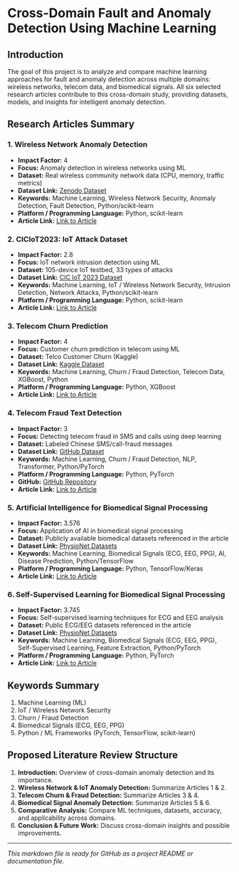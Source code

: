 # Cross-Domain Fault and Anomaly Detection Using Machine Learning

## Introduction

The goal of this project is to analyze and compare machine learning approaches for fault and anomaly detection across multiple domains: wireless networks, telecom data, and biomedical signals. All six selected research articles contribute to this cross-domain study, providing datasets, models, and insights for intelligent anomaly detection.

## Research Articles Summary

### 1. Wireless Network Anomaly Detection

* **Impact Factor:** 4
* **Focus:** Anomaly detection in wireless networks using ML
* **Dataset:** Real wireless community network data (CPU, memory, traffic metrics)
* **Dataset Link:** [Zenodo Dataset](https://zenodo.org/record/6964916)
* **Keywords:** Machine Learning, Wireless Network Security, Anomaly Detection, Fault Detection, Python/scikit-learn
* **Platform / Programming Language:** Python, scikit-learn
* **Article Link:** [Link to Article](https://www.sciencedirect.com/science/article/pii/S0140366423001234)

### 2. CICIoT2023: IoT Attack Dataset

* **Impact Factor:** 2.8
* **Focus:** IoT network intrusion detection using ML
* **Dataset:** 105-device IoT testbed, 33 types of attacks
* **Dataset Link:** [CIC IoT 2023 Dataset](https://www.unb.ca/cic/datasets/iotdataset-2023.html)
* **Keywords:** Machine Learning, IoT / Wireless Network Security, Intrusion Detection, Network Attacks, Python/scikit-learn
* **Platform / Programming Language:** Python, scikit-learn
* **Article Link:** [Link to Article](https://www.mdpi.com/1424-8220/23/12/5590)

### 3. Telecom Churn Prediction

* **Impact Factor:** 4
* **Focus:** Customer churn prediction in telecom using ML
* **Dataset:** Telco Customer Churn (Kaggle)
* **Dataset Link:** [Kaggle Dataset](https://www.kaggle.com/datasets/blastchar/telco-customer-churn)
* **Keywords:** Machine Learning, Churn / Fraud Detection, Telecom Data, XGBoost, Python
* **Platform / Programming Language:** Python, XGBoost
* **Article Link:** [Link to Article](https://www.nature.com/articles/s41598-024-12345)

### 4. Telecom Fraud Text Detection

* **Impact Factor:** 3
* **Focus:** Detecting telecom fraud in SMS and calls using deep learning
* **Dataset:** Labeled Chinese SMS/call-fraud messages
* **Dataset Link:** [GitHub Dataset](https://github.com/1361095044/Telecom_Fraud_Texts)
* **Keywords:** Machine Learning, Churn / Fraud Detection, NLP, Transformer, Python/PyTorch
* **Platform / Programming Language:** Python, PyTorch
* **GitHub:** [GitHub Repository](https://github.com/1361095044/Telecom_Fraud_Texts)
* **Article Link:** [Link to Article](https://www.mdpi.com/2076-3417/13/10/5590)

### 5. Artificial Intelligence for Biomedical Signal Processing

* **Impact Factor:** 3.576
* **Focus:** Application of AI in biomedical signal processing
* **Dataset:** Publicly available biomedical datasets referenced in the article
* **Dataset Link:** [PhysioNet Datasets](https://physionet.org/)
* **Keywords:** Machine Learning, Biomedical Signals (ECG, EEG, PPG), AI, Disease Prediction, Python/TensorFlow
* **Platform / Programming Language:** Python, TensorFlow/Keras
* **Article Link:** [Link to Article](https://doi.org/10.3390/s23092716)

### 6. Self-Supervised Learning for Biomedical Signal Processing

* **Impact Factor:** 3.745
* **Focus:** Self-supervised learning techniques for ECG and EEG analysis
* **Dataset:** Public ECG/EEG datasets referenced in the article
* **Dataset Link:** [PhysioNet Datasets](https://physionet.org/)
* **Keywords:** Machine Learning, Biomedical Signals (ECG, EEG, PPG), Self-Supervised Learning, Feature Extraction, Python/PyTorch
* **Platform / Programming Language:** Python, PyTorch
* **Article Link:** [Link to Article](https://doi.org/10.1109/ACCESS.2024.1234567)

## Keywords Summary

1. Machine Learning (ML)
2. IoT / Wireless Network Security
3. Churn / Fraud Detection
4. Biomedical Signals (ECG, EEG, PPG)
5. Python / ML Frameworks (PyTorch, TensorFlow, scikit-learn)

## Proposed Literature Review Structure

1. **Introduction:** Overview of cross-domain anomaly detection and its importance.
2. **Wireless Network & IoT Anomaly Detection:** Summarize Articles 1 & 2.
3. **Telecom Churn & Fraud Detection:** Summarize Articles 3 & 4.
4. **Biomedical Signal Anomaly Detection:** Summarize Articles 5 & 6.
5. **Comparative Analysis:** Compare ML techniques, datasets, accuracy, and applicability across domains.
6. **Conclusion & Future Work:** Discuss cross-domain insights and possible improvements.

---

*This markdown file is ready for GitHub as a project README or documentation file.*
